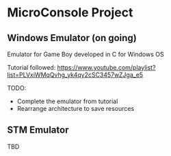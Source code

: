 # MicroConsole Project

## Windows Emulator (on going)
Emulator for Game Boy developed in C for Windows OS

Tutorial followed:
https://www.youtube.com/playlist?list=PLVxiWMqQvhg_yk4qy2cSC3457wZJga_e5

TODO:
 - Complete the emulator from tutorial
 - Rearrange architecture to save resources


## STM Emulator
TBD